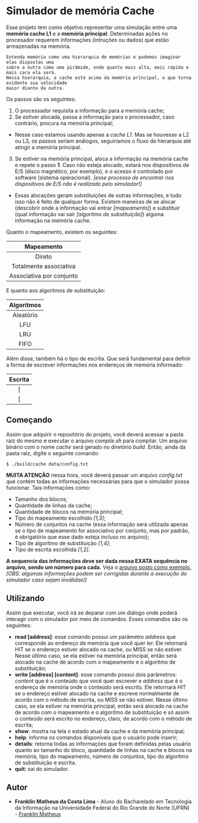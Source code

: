 # Simulador de memória Cache

Esse projeto tem como objetivo representar uma simulação entre uma **memória cache L1** e a **memória principal**.
Determinadas ações no procesador requerem informações (intruções ou dados) que estão armazenadas na memória. 

```
Entenda memória como uma hierarquia de memórias e podemos imaginar elas dispostas uma 
sobre a outra como uma pirâmide, onde quanto mais alta, mais rápida e mais cara ela será. 
Nessa hierarquia, a cache está acima da memória principal, o que torna evidente sua velocidade 
maior diante da outra.
```
Os passos são os seguintes:

1. O processador requisita a informação para a memória cache;
2. Se estiver alocada, passa a informação para o processador, caso contrário, procura na memória principal;
  * Nesse caso estamos usando apenas a *cache L1*. Mas se houvesse a L2 ou L3, os passos seriam análogos, seguiriamos o fluxo da hierarquia até atingir a memória principal.
3. Se estiver na memória principal, aloca a informação na memória cache e repete o passo **1**. Caso não esteja alocado, estará nos dispositivos de E/S (disco magnético, por exemplo), e o acesso é controlado por software (sistema operacional). *[esse processo de encontrar nos dispositivos de E/S não é realizado pelo simulador!]*

+ Essas alocações geram substituições de outras informações, e tudo isso não é feito de qualquer forma. Existem maneiras de se alocar (descobrir onde a informação vai entrar *[mapeamento]*) e substituir (qual informação vai sair *[algoritmo de substituição]*) alguma informação na memória cache.

Quanto o mapeamento, existem os seguintes:

| Mapeamento               |
|:------------------------:|
| Direto                   |
| Totalmente associativa   |
| Associativa por conjunto |

E quanto aos algoritmos de substituição:

| Algoritmos   |
|:------------:|
| Aleatório    |
| LFU          |
| LRU          |
| FIFO         |

Além disse, também há o tipo de escrita. Que será fundamental para definir a forma de escrever informações nos endereços de memória informado:

| Escrita        |
|:--------------:|
[| WRITE-BACK     |](https://en.wikipedia.org/wiki/Cache_(computing)#WRITE-BACK)
[| WRITE-THROUGH  |](https://en.wikipedia.org/wiki/Cache_(computing)#WRITE-THROUGH)

## Começando

Assim que adquirir o repositório do projeto, você deverá acessar a pasta raiz do mesmo e executar o arquivo *compile.sh* para compilar. Um arquivo binário com o nome *cache* será gerado no diretório *build*. Então, ainda da pasta raiz, digite o seguinte comando:

```
$ ./build/cache data/config.txt
```

**MUITA ATENÇÃO** nessa hora, você deverá passar um arquivo *config.txt* que contém todas as informações necessárias para que o simulador possa funcionar. Tais informações como:
  * Tamanho dos blocos;
  * Quantidade de linhas da cache;
  * Quantidade de blocos na memória principal;
  * Tipo do mapeamento escolhido *[1,3]*;
  * Número de conjuntos na cache (essa informação será utilizada apenas se o tipo de mapeamento for associativo por conjunto, mas por padrão, é obrigatório que esse dado esteja incluso no arquivo);
  * Tipo de algoritmo de substituição *[1,4]*;
  * Tipo de escrita escolhida *[1,2]*.

**A sequencia das informações deve ser dada nessa EXATA sequência no arquivo, sendo um número para cada.** Veja o [arquivo posto como exemplo.](https://github.com/FranklinMatheus/cache-simulator/blob/master/data/config.dat)
*[OBS: algumas informações podem ser corrigidas durante a execução do simulador caso sejam inválidas!]*


## Utilizando

Assim que executar, você irá se deparar com um diálogo onde poderá interagir com o simulador por meio de comandos. Esses comandos são os seguintes:
 * **read [address]**: esse comando possui um parâmetro *address* que corresponde ao endereço de memória que você quer ler. Ele retornará HIT se o endereço estiver alocado na cache, ou MISS se não estiver. Nesse último caso, se ela estiver na memória principal, então será alocado na cache de acordo com o mapeamento e o algoritmo de substituição;
 * **write [address] [content]**: esse comando possui dois parâmetros: *content* que é o conteúdo que você quer escrever e  *address* que é o endereço de memória onde o conteúdo será escrito. Ele retornará HIT se o endereço estiver alocado na cache e escreve normalmente de acordo com o método de escrita, ou MISS se não estiver. Nesse último caso, se ela estiver na memória principal, então será alocado na cache de acordo com o mapeamento e o algoritmo de substituição e só assim o conteúdo será escrito no endereço, claro, de acordo com o método de escrita;
 * **show**: mostra na tela o estado atual da cache e da memória principal;
 * **help**: informa os comandos disponíveis que o usuário pode inserir;
 * **details**: retorna todas as informações que foram definidas pelas usuário quanto ao tamanho do bloco, quantidade de linhas na cache e blocos na memória, tipo do mapeamento, número de conjuntos, tipo do algoritmo de substituição e escrita.
 * **quit**: sai do simulador.

## Autor

* **Franklin Matheus da Costa Lima** - Aluno do Bacharelado em Tecnologia da Informação na Universidade Federal do Rio Grande do Norte (UFRN) - [Franklin Matheus](https://github.com/FranklinMatheus)
